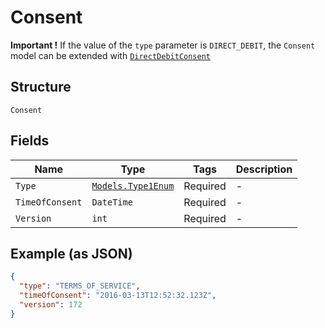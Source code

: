 
# Consent

**Important !** If the value of the `type` parameter is `DIRECT_DEBIT`, the `Consent` model can be extended with [`DirectDebitConsent`](../../doc/models/direct-debit-consent.md)

## Structure

`Consent`

## Fields

| Name | Type | Tags | Description |
|  --- | --- | --- | --- |
| `Type` | [`Models.Type1Enum`](../../doc/models/type-1-enum.md) | Required | - |
| `TimeOfConsent` | `DateTime` | Required | - |
| `Version` | `int` | Required | - |

## Example (as JSON)

```json
{
  "type": "TERMS_OF_SERVICE",
  "timeOfConsent": "2016-03-13T12:52:32.123Z",
  "version": 172
}
```

